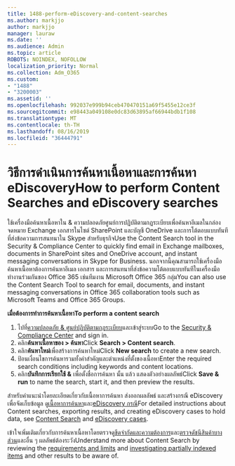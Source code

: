```yaml
---
title: 1488-perform-eDiscovery-and-content-searches
ms.author: markjjo
author: markjjo
manager: lauraw
ms.date: ''
ms.audience: Admin
ms.topic: article
ROBOTS: NOINDEX, NOFOLLOW
localization_priority: Normal
ms.collection: Adm_O365
ms.custom:
- "1488"
- "3200003"
ms.assetid: ''
ms.openlocfilehash: 992037e999b94ceb470470151a69f5455e12ce3f
ms.sourcegitcommit: e98443a049108e0dc83d63895af66944bdb1f108
ms.translationtype: MT
ms.contentlocale: th-TH
ms.lasthandoff: 08/16/2019
ms.locfileid: "36444791"
---
```

# <a name="how-to-perform-content-searches-and-ediscovery-searches"></a><span data-ttu-id="3156c-102">วิธีการดำเนินการค้นหาเนื้อหาและการค้นหา eDiscovery</span><span class="sxs-lookup"><span data-stu-id="3156c-102">How to perform Content Searches and eDiscovery searches</span></span>

<span data-ttu-id="3156c-103">ใช้เครื่องมือค้นหาเนื้อหาใน & ความปลอดภัยศูนย์การปฏิบัติตามกฎระเบียบเพื่อค้นหาอีเมลในกล่องจดหมาย Exchange เอกสารในไซต์ SharePoint และบัญชี OneDrive และการโต้ตอบแบบทันทีที่ส่งข้อความการสนทนาใน Skype สำหรับธุรกิจ</span><span class="sxs-lookup"><span data-stu-id="3156c-103">Use the Content Search tool in the Security & Compliance Center to quickly find email in Exchange mailboxes, documents in SharePoint sites and OneDrive account, and instant messaging conversations in Skype for Business.</span></span> <span data-ttu-id="3156c-104">นอกจากนี้คุณสามารถใช้เครื่องมือค้นหาเนื้อหาต้องการค้นหาอีเมล เอกสาร และการสนทนาที่ส่งข้อความโต้ตอบแบบทันทีในเครื่องมือทำงานร่วมกันของ Office 365 เช่นทีมงาน Microsoft Office 365 กลุ่ม</span><span class="sxs-lookup"><span data-stu-id="3156c-104">You can also use the Content Search Tool to search for email, documents, and instant messaging conversations in Office 365 collaboration tools such as Microsoft Teams and Office 365 Groups.</span></span>

<span data-ttu-id="3156c-105">**เมื่อต้องการทำการค้นหาเนื้อหา**</span><span class="sxs-lookup"><span data-stu-id="3156c-105">**To perform a content search**</span></span>

1. <span data-ttu-id="3156c-106">ไปที่[ความปลอดภัย & ศูนย์ปฏิบัติตามกฎระเบียบ](https://protection.office.com)และเข้าสู่ระบบ</span><span class="sxs-lookup"><span data-stu-id="3156c-106">Go to the [Security & Compliance Center](https://protection.office.com) and sign in.</span></span>
2. <span data-ttu-id="3156c-107">คลิก**ค้นหาเนื้อหาของ > ค้นหา**</span><span class="sxs-lookup"><span data-stu-id="3156c-107">Click **Search > Content search**.</span></span>
3. <span data-ttu-id="3156c-108">คลิก**ค้นหาใหม่**เพื่อสร้างการค้นหาใหม่</span><span class="sxs-lookup"><span data-stu-id="3156c-108">Click **New search** to create a new search.</span></span>
4. <span data-ttu-id="3156c-109">ป้อนเงื่อนไขการค้นหารวมทั้งคำสำคัญและตำแหน่งที่ตั้งของเนื้อหา</span><span class="sxs-lookup"><span data-stu-id="3156c-109">Enter the required search conditions including keywords and content locations.</span></span>  
5. <span data-ttu-id="3156c-110">คลิก**บันทึกการเรียกใช้ &** เพื่อตั้งชื่อการค้นหา นั้น แล้ว แสดงตัวอย่างผลลัพธ์</span><span class="sxs-lookup"><span data-stu-id="3156c-110">Click **Save & run** to name the search, start it, and then preview the results.</span></span>

<span data-ttu-id="3156c-111">สำหรับคำแนะนำโดยละเอียดเกี่ยวกับเนื้อหาการค้นหา ส่งออกผลลัพธ์ และสร้างกรณี eDiscovery เพื่อจัดเก็บข้อมูล ดู[เนื้อหาการค้นหา](https://docs.microsoft.com/en-us/office365/securitycompliance/content-search)และ[eDiscovery กรณี](https://docs.microsoft.com/en-us/office365/securitycompliance/ediscovery-cases)</span><span class="sxs-lookup"><span data-stu-id="3156c-111">For detailed instructions about Content searches, exporting results, and creating eDiscovery cases to hold data, see [Content Search](https://docs.microsoft.com/en-us/office365/securitycompliance/content-search) and [eDiscovery cases](https://docs.microsoft.com/en-us/office365/securitycompliance/ediscovery-cases).</span></span>

<span data-ttu-id="3156c-112">เข้าใจเพิ่มเติมเกี่ยวกับการค้นหาเนื้อหาโดยตรวจดู[ขีดจำกัดและความต้องการ](https://docs.microsoft.com/en-us/office365/securitycompliance/limits-for-content-search)และ[ตรวจดัชนีสินค้าบางส่วน](https://docs.microsoft.com/en-us/office365/securitycompliance/investigating-partially-indexed-items-in-ediscovery)และอื่น ๆ ผลลัพธ์ต้องระวัง</span><span class="sxs-lookup"><span data-stu-id="3156c-112">Understand more about Content Search by reviewing the [requirements and limits](https://docs.microsoft.com/en-us/office365/securitycompliance/limits-for-content-search) and  [investigating partially indexed items](https://docs.microsoft.com/en-us/office365/securitycompliance/investigating-partially-indexed-items-in-ediscovery) and other results to be aware of.</span></span>